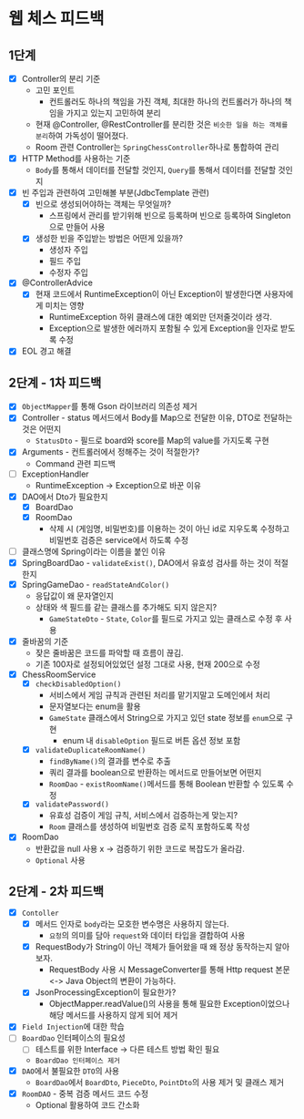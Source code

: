 # 웹 체스 피드백

## 1단계

- [x] Controller의 분리 기준
    - 고민 포인트
        - 컨트롤러도 하나의 책임을 가진 객체, 최대한 하나의 컨트롤러가 하나의 책임을 가지고 있는지 고민하여 분리
    - 현재 @Controller, @RestController를 분리한 것은 `비슷한 일을 하는 객체를 분리`하여 가독성이 떨어졌다.
    - Room 관련 Controller는 `SpringChessController`하나로 통합하여 관리
- [x] HTTP Method를 사용하는 기준
    - `Body`를 통해서 데이터를 전달할 것인지, `Query`를 통해서 데이터를 전달할 것인지
- [x] 빈 주입과 관련하여 고민해볼 부분(JdbcTemplate 관련)
    - [x] 빈으로 생성되어야하는 객체는 무엇일까?
        - 스프링에서 관리를 받기위해 빈으로 등록하며 빈으로 등록하여 Singleton으로 만들어 사용
    - [x] 생성한 빈을 주입받는 방법은 어떤게 있을까?
        - 생성자 주입
        - 필드 주입
        - 수정자 주입
- [x] @ControllerAdvice
    - [x] 현재 코드에서 RuntimeException이 아닌 Exception이 발생한다면 사용자에게 미치는 영향
        - RuntimeException 하위 클래스에 대한 예외만 던저줄것이라 생각.
        - Exception으로 발생한 에러까지 포함될 수 있게 Exception을 인자로 받도록 수정
- [x] EOL 경고 해결

## 2단계 - 1차 피드백

- [x] `ObjectMapper`를 통해 Gson 라이브러리 의존성 제거
- [x] Controller - status 메서드에서 Body를 Map으로 전달한 이유, DTO로 전달하는 것은 어떤지
    - `StatusDto` - 필드로 board와 score를 Map의 value를 가지도록 구현
- [x] Arguments - 컨트롤러에서 정해주는 것이 적절한가?
    - Command 관련 피드백
- [ ] ExceptionHandler
    - RuntimeException -> Exception으로 바꾼 이유
- [x] DAO에서 Dto가 필요한지
    - [x] BoardDao
    - [x] RoomDao
        - 삭제 시 (게임명, 비밀번호)를 이용하는 것이 아닌 id로 지우도록 수정하고 비밀번호 검증은 service에서 하도록 수정
- [ ] 클래스명에 Spring이라는 이름을 붙인 이유
- [x] SpringBoardDao - `validateExist()`, DAO에서 유효성 검사를 하는 것이 적절한지
- [x] SpringGameDao - `readStateAndColor()`
    - 응답값이 왜 문자열인지
    - 상태와 색 필드를 같는 클래스를 추가해도 되지 않은지?
        - `GameStateDto` - `State`, `Color`를 필드로 가지고 있는 클래스로 수정 후 사용
- [x] 줄바꿈의 기준
    - 잦은 줄바꿈은 코드를 파악할 때 흐름이 끊김.
    - 기존 100자로 설정되어있었던 설정 그대로 사용, 현재 200으로 수정
- [x] ChessRoomService
    - [x] `checkDisabledOption()`
        - 서비스에서 게임 규칙과 관련된 처리를 맡기지말고 도메인에서 처리
        - 문자열보다는 enum을 활용
        - `GameState` 클래스에서 String으로 가지고 있던 state 정보를 `enum`으로 구현
            - enum 내 `disableOption` 필드로 버튼 옵션 정보 포함
    - [x] `validateDuplicateRoomName()`
        - `findByName()`의 결과를 변수로 추출
        - 쿼리 결과를 boolean으로 반환하는 메서드로 만들어보면 어떤지
        - `RoomDao` - `existRoomName()`메서드를 통해 Boolean 반환할 수 있도록 수정
    - [x] `validatePassword()`
        - 유효성 검증이 게임 규칙, 서비스에서 검증하는게 맞는지?
        - `Room` 클래스를 생성하여 비밀번호 검증 로직 포함하도록 작성
- [x] RoomDao
    - 반환값을 null 사용 x -> 검증하기 위한 코드로 복잡도가 올라감.
    - `Optional` 사용

## 2단계 - 2차 피드백

- [x] `Contoller`
    - [x] 메서드 인자로 `body`라는 모호한 변수명은 사용하지 않는다.
        - `요청`의 의미를 담아 `request`와 데이터 타입을 결합하여 사용
    - [x] RequestBody가 String이 아닌 객체가 들어왔을 때 왜 정상 동작하는지 알아보자.
        - RequestBody 사용 시 MessageConverter를 통해 Http request 본문 <-> Java Object의 변환이 가능하다.
    - [x] JsonProcessingException이 필요한가?
        - ObjectMapper.readValue()의 사용을 통해 필요한 Exception이었으나 해당 메서드를 사용하지 않게 되어 제거
- [x] `Field Injection`에 대한 학습
- [ ] `BoardDao` 인터페이스의 필요성
    - [ ] 테스트를 위한 Interface -> 다른 테스트 방법 확인 필요
    - `BoardDao 인터페이스 제거`
- [x] `DAO`에서 불필요한 `DTO`의 사용
    - `BoardDao`에서 `BoardDto`, `PieceDto`, `PointDto`의 사용 제거 및 클래스 제거
- [x] `RoomDAO` - 중복 검증 메서드 코드 수정
    - Optional 활용하여 코드 간소화
